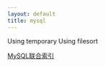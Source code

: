 ```yaml
---
layout: default
title: mysql
---
```


Using temporary
Using filesort

[MySQL联合索引](http://imysql.com/2014/09/19/mysql-faq-is-composite-index-support-different-sort-order.shtml)

